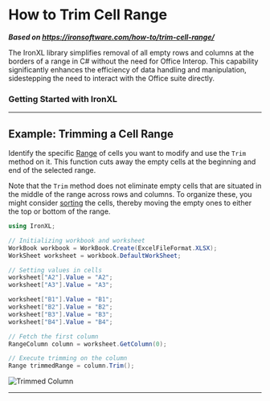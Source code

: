 # How to Trim Cell Range

***Based on <https://ironsoftware.com/how-to/trim-cell-range/>***


The IronXL library simplifies removal of all empty rows and columns at the borders of a range in C# without the need for Office Interop. This capability significantly enhances the efficiency of data handling and manipulation, sidestepping the need to interact with the Office suite directly.

### Getting Started with IronXL

---

## Example: Trimming a Cell Range

Identify the specific <a href="https://ironsoftware.com/csharp/excel/how-to/select-range/">Range</a> of cells you want to modify and use the `Trim` method on it. This function cuts away the empty cells at the beginning and end of the selected range.

Note that the `Trim` method does not eliminate empty cells that are situated in the middle of the range across rows and columns. To organize these, you might consider <a href="https://ironsoftware.com/csharp/excel/how-to/sort-cells/">sorting</a> the cells, thereby moving the empty ones to either the top or bottom of the range.

```cs
using IronXL;

// Initializing workbook and worksheet
WorkBook workbook = WorkBook.Create(ExcelFileFormat.XLSX);
WorkSheet worksheet = workbook.DefaultWorkSheet;

// Setting values in cells
worksheet["A2"].Value = "A2";
worksheet["A3"].Value = "A3";

worksheet["B1"].Value = "B1";
worksheet["B2"].Value = "B2";
worksheet["B3"].Value = "B3";
worksheet["B4"].Value = "B4";

// Fetch the first column
RangeColumn column = worksheet.GetColumn(0);

// Execute trimming on the column
Range trimmedRange = column.Trim();
```

<div class="content-img-align-center">
    <div class="center-image-wrapper">
         <img src="https://ironsoftware.com/static-assets/excel/how-to/trim-cell-range/trim-cell-range-column.png" alt="Trimmed Column" class="img-responsive add-shadow">
    </div>
</div>
<hr>